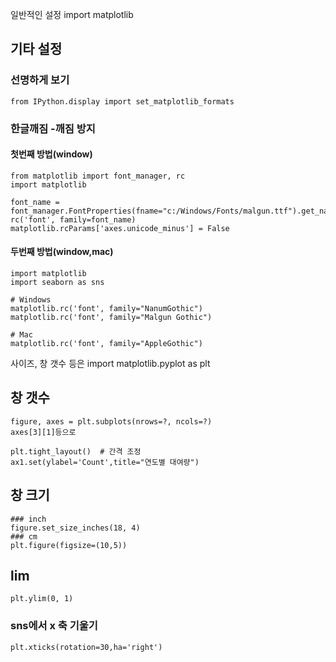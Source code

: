 일반적인 설정
import matplotlib
## 기타 설정
### 선명하게 보기
```PYTHON3
from IPython.display import set_matplotlib_formats
```

### 한글깨짐 -깨짐 방지  
#### 첫번째 방법(window)
```PYTHON3
from matplotlib import font_manager, rc
import matplotlib

font_name = font_manager.FontProperties(fname="c:/Windows/Fonts/malgun.ttf").get_name()
rc('font', family=font_name)
matplotlib.rcParams['axes.unicode_minus'] = False
```
    
    
    
#### 두번째 방법(window,mac)
```PYTHON3
import matplotlib
import seaborn as sns

# Windows
matplotlib.rc('font', family="NanumGothic")
matplotlib.rc('font', family="Malgun Gothic")

# Mac
matplotlib.rc('font', family="AppleGothic")
```


사이즈, 창 갯수 등은 import matplotlib.pyplot as plt
## 창 갯수
```PYTHON3
figure, axes = plt.subplots(nrows=?, ncols=?)
axes[3][1]등으로 

plt.tight_layout()  # 간격 조정
ax1.set(ylabel='Count',title="연도별 대여량")
```

## 창 크기
```PYTHON3
### inch
figure.set_size_inches(18, 4)
### cm
plt.figure(figsize=(10,5))

```

## lim
```PYTHON3
plt.ylim(0, 1)
```

### sns에서 x 축 기울기
```python3
plt.xticks(rotation=30,ha='right')
```
